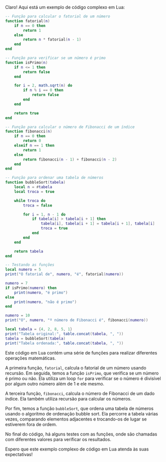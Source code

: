 Claro! Aqui está um exemplo de código complexo em Lua:

```lua
-- Função para calcular o fatorial de um número
function fatorial(n)
    if n == 0 then
        return 1
    else
        return n * fatorial(n - 1)
    end
end

-- Função para verificar se um número é primo
function isPrimo(n)
    if n <= 1 then
        return false
    end

    for i = 2, math.sqrt(n) do
        if n % i == 0 then
            return false
        end
    end

    return true
end

-- Função para calcular o número de Fibonacci de um índice
function fibonacci(n)
    if n == 0 then
        return 0
    elseif n == 1 then
        return 1
    else
        return fibonacci(n - 1) + fibonacci(n - 2)
    end
end

-- Função para ordenar uma tabela de números
function bubbleSort(tabela)
    local n = #tabela
    local troca = true

    while troca do
        troca = false

        for i = 1, n - 1 do
            if tabela[i] > tabela[i + 1] then
                tabela[i], tabela[i + 1] = tabela[i + 1], tabela[i]
                troca = true
            end
        end
    end

    return tabela
end

-- Testando as funções
local numero = 5
print("O fatorial de", numero, "é", fatorial(numero))

numero = 7
if isPrimo(numero) then
    print(numero, "é primo")
else
    print(numero, "não é primo")
end

numero = 10
print("O", numero, "º número de Fibonacci é", fibonacci(numero))

local tabela = {4, 2, 8, 5, 1}
print("Tabela original:", table.concat(tabela, ", "))
tabela = bubbleSort(tabela)
print("Tabela ordenada:", table.concat(tabela, ", "))
```

Este código em Lua contém uma série de funções para realizar diferentes operações matemáticas. 

A primeira função, `fatorial`, calcula o fatorial de um número usando recursão. Em seguida, temos a função `isPrimo`, que verifica se um número é primo ou não. Ela utiliza um loop `for` para verificar se o número é divisível por algum outro número além de 1 e ele mesmo.

A terceira função, `fibonacci`, calcula o número de Fibonacci de um dado índice. Ela também utiliza recursão para calcular os números.

Por fim, temos a função `bubbleSort`, que ordena uma tabela de números usando o algoritmo de ordenação bubble sort. Ela percorre a tabela várias vezes, comparando elementos adjacentes e trocando-os de lugar se estiverem fora de ordem.

No final do código, há alguns testes com as funções, onde são chamadas com diferentes valores para verificar os resultados.

Espero que este exemplo complexo de código em Lua atenda às suas expectativas!